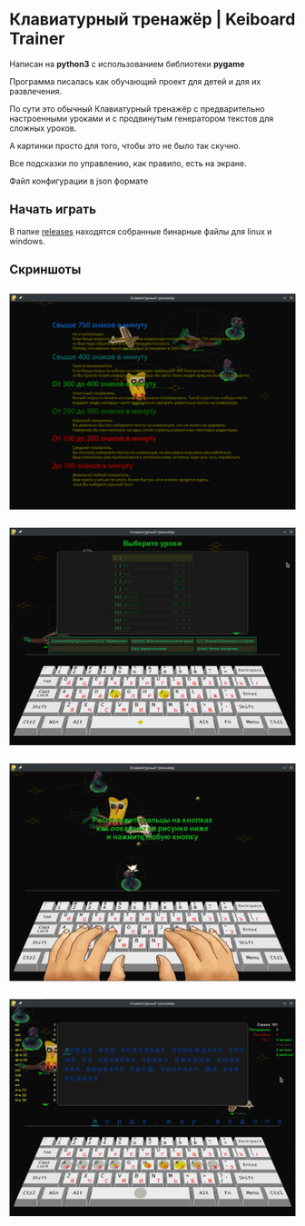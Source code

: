 # Клавиатурный тренажёр | Keiboard Trainer

Написан на **python3** с использованием библиотеки **pygame**

Программа писалась как обучающий проект для детей и для их развлечения.

По сути это обычный Клавиатурный тренажёр с предварительно настроенными уроками и с продвинутым генератором текстов для сложных уроков.

А картинки просто для того, чтобы это не было так скучно. 

Все подсказки по управлению, как правило, есть на экране.

Файл конфигурации в json формате

## Начать играть

В папке [releases](releases/) находятся собранные бинарные файлы для linux и windows.

##
## Скриншоты
##
![Screenshot_0010.png](img/screenshots/Screenshot_0010.png)
##
![Screenshot_0020.png](img/screenshots/Screenshot_0020.png)
##
![Screenshot_0030.png](img/screenshots/Screenshot_0030.png)
##
![Screenshot_0040.png](img/screenshots/Screenshot_0040.png)
##